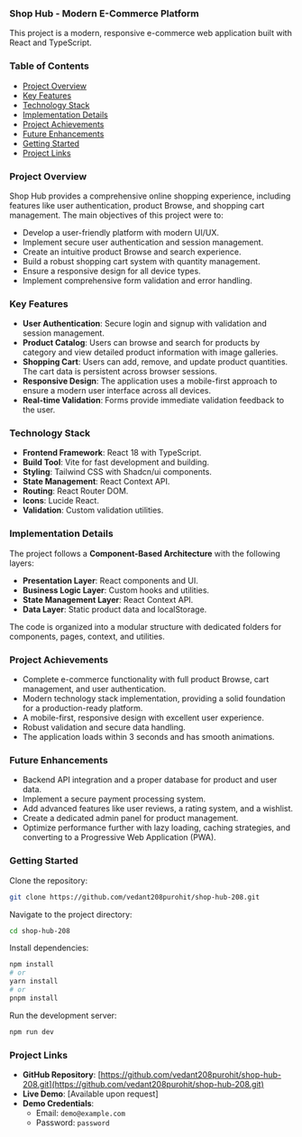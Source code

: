 ### Shop Hub - Modern E-Commerce Platform

This project is a modern, responsive e-commerce web application built with React and TypeScript.

### Table of Contents

  - [Project Overview](https://www.google.com/search?q=%23project-overview)
  - [Key Features](https://www.google.com/search?q=%23key-features)
  - [Technology Stack](https://www.google.com/search?q=%23technology-stack)
  - [Implementation Details](https://www.google.com/search?q=%23implementation-details)
  - [Project Achievements](https://www.google.com/search?q=%23project-achievements)
  - [Future Enhancements](https://www.google.com/search?q=%23future-enhancements)
  - [Getting Started](https://www.google.com/search?q=%23getting-started)
  - [Project Links](https://www.google.com/search?q=%23project-links)

### Project Overview

Shop Hub provides a comprehensive online shopping experience, including features like user authentication, product Browse, and shopping cart management. The main objectives of this project were to:

  - Develop a user-friendly platform with modern UI/UX.
  - Implement secure user authentication and session management.
  - Create an intuitive product Browse and search experience.
  - Build a robust shopping cart system with quantity management.
  - Ensure a responsive design for all device types.
  - Implement comprehensive form validation and error handling.

### Key Features

  - **User Authentication**: Secure login and signup with validation and session management.
  - **Product Catalog**: Users can browse and search for products by category and view detailed product information with image galleries.
  - **Shopping Cart**: Users can add, remove, and update product quantities. The cart data is persistent across browser sessions.
  - **Responsive Design**: The application uses a mobile-first approach to ensure a modern user interface across all devices.
  - **Real-time Validation**: Forms provide immediate validation feedback to the user.

### Technology Stack

  - **Frontend Framework**: React 18 with TypeScript.
  - **Build Tool**: Vite for fast development and building.
  - **Styling**: Tailwind CSS with Shadcn/ui components.
  - **State Management**: React Context API.
  - **Routing**: React Router DOM.
  - **Icons**: Lucide React.
  - **Validation**: Custom validation utilities.

### Implementation Details

The project follows a **Component-Based Architecture** with the following layers:

  - **Presentation Layer**: React components and UI.
  - **Business Logic Layer**: Custom hooks and utilities.
  - **State Management Layer**: React Context API.
  - **Data Layer**: Static product data and localStorage.

The code is organized into a modular structure with dedicated folders for components, pages, context, and utilities.

### Project Achievements

  - Complete e-commerce functionality with full product Browse, cart management, and user authentication.
  - Modern technology stack implementation, providing a solid foundation for a production-ready platform.
  - A mobile-first, responsive design with excellent user experience.
  - Robust validation and secure data handling.
  - The application loads within 3 seconds and has smooth animations.

### Future Enhancements

  - Backend API integration and a proper database for product and user data.
  - Implement a secure payment processing system.
  - Add advanced features like user reviews, a rating system, and a wishlist.
  - Create a dedicated admin panel for product management.
  - Optimize performance further with lazy loading, caching strategies, and converting to a Progressive Web Application (PWA).

### Getting Started

Clone the repository:

```bash
git clone https://github.com/vedant208purohit/shop-hub-208.git
```

Navigate to the project directory:

```bash
cd shop-hub-208
```

Install dependencies:

```bash
npm install
# or
yarn install
# or
pnpm install
```

Run the development server:

```bash
npm run dev
```

### Project Links

  - **GitHub Repository**: [https://github.com/vedant208purohit/shop-hub-208.git](https://github.com/vedant208purohit/shop-hub-208.git)
  - **Live Demo**: [Available upon request]
  - **Demo Credentials**:
      - Email: `demo@example.com`
      - Password: `password`

